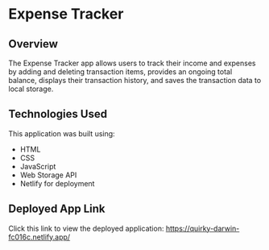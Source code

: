# Expense Tracker

## Overview

The Expense Tracker app allows users to track their income and expenses by adding and deleting transaction items, provides an ongoing total balance, displays their transaction history, and saves the transaction data to local storage.

## Technologies Used

This application was built using:
* HTML
* CSS
* JavaScript
* Web Storage API
* Netlify for deployment

## Deployed App Link

Click this link to view the deployed application: https://quirky-darwin-fc016c.netlify.app/
